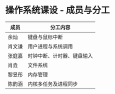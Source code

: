 # 操作系统课设 - 成员与分工

| 成员   | 分工内容                 |
|--------|--------------------------|
| 余灿   | 键盘与鼠标中断           |
| 肖文谦 | 用户进程与系统调用       |
| 张庭嘉 | 时钟中断、计时器、键盘输入 |
| 肖垚   | 文件系统                 |
| 黎昱彤 | 内存管理                 |
| 陈韵涵 | 内核多任务及进程同步     |